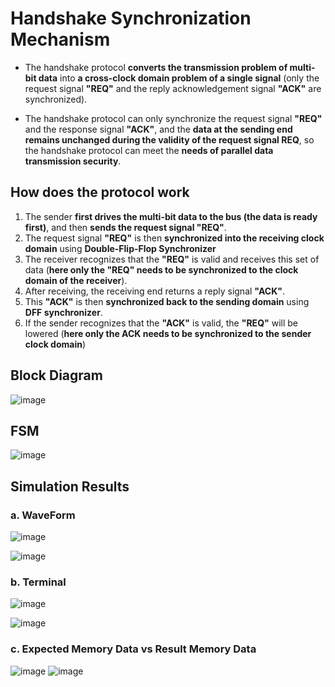 # Handshake Synchronization Mechanism 

- The handshake protocol **converts the transmission problem of multi-bit data** into **a cross-clock domain problem of a single signal** (only the request signal **"REQ"** and the reply acknowledgement signal **"ACK"** are synchronized).

- The handshake protocol can only synchronize the request signal **"REQ"** and the response signal **"ACK"**, and the **data at the sending end remains unchanged during the validity of the request signal REQ**, so the handshake protocol can meet the **needs of parallel data transmission security**.


## How does the protocol work

  1. The sender **first drives the multi-bit data to the bus (the data is ready first)**, and then **sends the request signal "REQ"**.
  2. The request signal **"REQ"** is then **synchronized into the receiving clock domain** using **Double-Flip-Flop Synchronizer**
  3. The receiver recognizes that the **"REQ"** is valid and receives this set of data (**here only the "REQ" needs to be synchronized to the clock domain of the receiver**).
  4. After receiving, the receiving end returns a reply signal **"ACK"**.
  5. This **"ACK"** is then **synchronized back to the sending domain** using **DFF synchronizer**.
  6. If the sender recognizes that the **"ACK"** is valid, the **"REQ"** will be lowered (**here only the ACK needs to be synchronized to the sender clock domain**)


## Block Diagram
![image](https://github.com/MahmouodMagdi/Clock-Domain-Crossing-Synchronizers/assets/72949261/67d658cd-c893-4f75-aa9a-ff7e828354b2)



## FSM
![image](https://github.com/MahmouodMagdi/Clock-Domain-Crossing-Synchronizers/assets/72949261/fc5f7c28-a973-4d73-941d-67e47856e9a8)


## Simulation Results 
### a. WaveForm
![image](https://github.com/MahmouodMagdi/Clock-Domain-Crossing-Synchronizers/assets/72949261/606456bb-7b78-42ae-925e-9599077aa51b)

![image](https://github.com/MahmouodMagdi/Clock-Domain-Crossing-Synchronizers/assets/72949261/8deae2f1-7ff1-4714-9d1e-e67468bc2117)


### b. Terminal 

![image](https://github.com/MahmouodMagdi/Clock-Domain-Crossing-Synchronizers/assets/72949261/c99361a4-ae28-4b28-b3e5-8c7291b86302)

![image](https://github.com/MahmouodMagdi/Clock-Domain-Crossing-Synchronizers/assets/72949261/aff2d0f6-0ec5-4a76-a66e-4ca602a9c5b0)

### c. Expected Memory Data vs Result Memory Data 
![image](https://github.com/MahmouodMagdi/Clock-Domain-Crossing-Synchronizers/assets/72949261/2c0a2102-c8a8-4ed7-a2de-2fcf12631d5a)
![image](https://github.com/MahmouodMagdi/Clock-Domain-Crossing-Synchronizers/assets/72949261/dd637d85-ca73-42a4-9270-6297a50ebd47)
